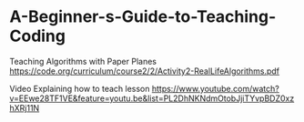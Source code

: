 # A-Beginner-s-Guide-to-Teaching-Coding

Teaching Algorithms with Paper Planes
https://code.org/curriculum/course2/2/Activity2-RealLifeAlgorithms.pdf

Video Explaining how to teach lesson
https://www.youtube.com/watch?v=EEwe28TF1VE&feature=youtu.be&list=PL2DhNKNdmOtobJjiTYvpBDZ0xzhXRj11N

